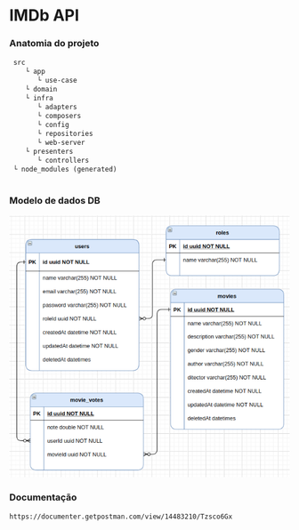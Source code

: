 # IMDb API
### Anatomia do projeto

```
 src
    └ app
       └ use-case
    └ domain
    └ infra
       └ adapters
       └ composers
       └ config
       └ repositories
       └ web-server
    └ presenters
       └ controllers
 └ node_modules (generated)


```

### Modelo de dados DB
<img src="doc/modelo-dados.png" width="600">

### Documentação
```
https://documenter.getpostman.com/view/14483210/Tzsco6Gx
```
